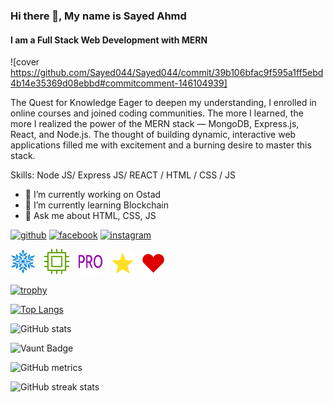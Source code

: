 ### Hi there 👋, My name is Sayed Ahmd
#### I am a Full Stack Web Development with MERN
![cover https://github.com/Sayed044/Sayed044/commit/39b106bfac9f595a1ff5ebd4b14e35369d08ebbd#commitcomment-146104939]

The Quest for Knowledge Eager to deepen my understanding, I enrolled in online courses and joined coding communities. The more I learned, the more I realized the power of the MERN stack — MongoDB, Express.js, React, and Node.js. The thought of building dynamic, interactive web applications filled me with excitement and a burning desire to master this stack.

Skills: Node JS/ Express JS/ REACT / HTML / CSS / JS

- 🔭 I’m currently working on Ostad 
- 🌱 I’m currently learning Blockchain 
- 💬 Ask me about HTML, CSS, JS 


[<img src='https://cdn.jsdelivr.net/npm/simple-icons@3.0.1/icons/github.svg' alt='github' height='40'>](https://github.com/pranto78)  [<img src='https://cdn.jsdelivr.net/npm/simple-icons@3.0.1/icons/facebook.svg' alt='facebook' height='40'>](https://www.facebook.com/https://www.facebook.com/profile.php?id=100007371583262)  [<img src='https://cdn.jsdelivr.net/npm/simple-icons@3.0.1/icons/instagram.svg' alt='instagram' height='40'>](https://www.instagram.com/https://www.instagram.com/shuvo_ahmd_44?igsh=dzByMHVqZ3R5anoz/)  

<a href='https://archiveprogram.github.com/'><img src='https://raw.githubusercontent.com/acervenky/animated-github-badges/master/assets/acbadge.gif' width='40' height='40'></a> <a href='https://docs.github.com/en/developers'><img src='https://raw.githubusercontent.com/acervenky/animated-github-badges/master/assets/devbadge.gif' width='40' height='40'></a> <a href='https://github.com/pricing'><img src='https://raw.githubusercontent.com/acervenky/animated-github-badges/master/assets/pro.gif' width='40' height='40'></a> <a href='https://stars.github.com/'><img src='https://raw.githubusercontent.com/acervenky/animated-github-badges/master/assets/starbadge.gif' width='35' height='35'></a> <a href='https://docs.github.com/en/github/supporting-the-open-source-community-with-github-sponsors'><img src='https://raw.githubusercontent.com/acervenky/animated-github-badges/master/assets/sponsorbadge.gif' width='35' height='35'></a> 

[![trophy](https://github-profile-trophy.vercel.app/?username=pranto78)](https://github.com/ryo-ma/github-profile-trophy)

[![Top Langs](https://github-readme-stats.vercel.app/api/top-langs/?username=pranto78)](https://github.com/anuraghazra/github-readme-stats)

![GitHub stats](https://github-readme-stats.vercel.app/api?username=pranto78&show_icons=true)  

![Vaunt Badge](https://api.vaunt.dev/v1/github/entities/pranto78/contributions?format=svg&private=false)  

![GitHub metrics](https://metrics.lecoq.io/pranto78)  

![GitHub streak stats](https://streak-stats.demolab.com/?user=pranto78)  

